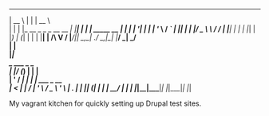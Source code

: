  _____                         _        _____             
|  __ \                       | |      |  __ \            
| |  | |_ __ _   _ _ __   __ _| |______| |  | | _____   __
| |  | | '__| | | | '_ \ / _` | |______| |  | |/ _ \ \ / /
| |__| | |  | |_| | |_) | (_| | |      | |__| |  __/\ V / 
|_____/|_|   \__,_| .__/ \__,_|_|      |_____/ \___| \_/  
                  | |                                     
                  |_|                                     
           _  ___ _       _                
          | |/ (_) |     | |               
          | ' / _| |_ ___| |__   ___ _ __  
          |  < | | __/ __| '_ \ / _ \ '_ \ 
          | . \| | || (__| | | |  __/ | | |
          |_|\_\_|\__\___|_| |_|\___|_| |_|
                                           
                                 

My vagrant kitchen for quickly setting up Drupal test sites.
